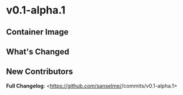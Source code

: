 # v0.1-alpha.1

## Container Image

## What's Changed

## New Contributors

**Full Changelog**: <https://github.com/sanselme/<repository>/commits/v0.1-alpha.1>
